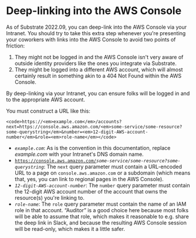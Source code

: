 # Deep-linking into the AWS Console

As of Substrate 2022.09, you can deep-link into the AWS Console via your Intranet. You should try to take this extra step whenever you're presenting your coworkers with links into the AWS Console to avoid two points of friction:

1. They might not be logged in and the AWS Console isn't very aware of outside identity providers like the ones you integrate via Substrate.
2. They might be logged into a different AWS account, which will almost certainly result in something akin to a 404 Not Found within the AWS Console.

By deep-linking via your Intranet, you can ensure folks will be logged in and to the appropriate AWS account.

You must construct a URL like this:

    <code>https://<em>example.com</em>/accounts?next=https://console.aws.amazon.com/<em>some-service/some-resource?some-querystring</em>&number=<em>12-digit-AWS-account-number</em>&role=<em>role-name</em></code>

* <code><em>example.com</em></code>: As is the convention in this documentation, replace _example.com_ with your Intranet's DNS domain name.
* <code>https://console.aws.amazon.com/<em>some-service/some-resource?some-querystring</em></code>: The `next` query parameter must contain a URL-encoded URL to a page on `console.aws.amazon.com` or a subdomain (which means that, yes, you can link to regional pages in the AWS Console).
* <code><em>12-digit-AWS-account-number</em></code>: The `number` query parameter must contain the 12-digit AWS account number of the account that owns the resource(s) you're linking to.
* <code><em>role-name</em></code>: The `role` query parameter must contain the name of an IAM role in that account. &ldquo;Auditor&rdquo; is a good choice here because most folks will be able to assume that role, which makes it reasonable to e.g. share the deep link in Slack, and because the resulting AWS Console session will be read-only, which makes it a little safer.
